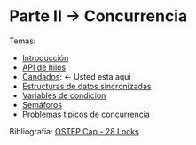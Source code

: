 # Parte II &rarr; Concurrencia

Temas:

* [Introducción](#concurrencia-introducción)
* [API de hilos](./API-Hilos.md)
* [Candados](./Candados.md): &larr; Usted esta aqui
* [Estructuras de datos sincronizadas](..)
* [Variables de condicion](..)
* [Semáforos](..)
* [Problemas tipicos de concurrencia](..)

Bibliografia: [OSTEP Cap - 28 Locks](https://pages.cs.wisc.edu/~remzi/OSTEP/threads-locks.pdf)
